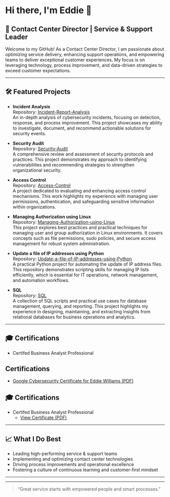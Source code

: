 # Hi there, I'm Eddie 👋

## 👔 Contact Center Director | Service & Support Leader

Welcome to my GitHub! As a Contact Center Director, I am passionate about optimizing service delivery, enhancing support operations, and empowering teams to deliver exceptional customer experiences. My focus is on leveraging technology, process improvement, and data-driven strategies to exceed customer expectations.

---

## 🛠️ Featured Projects

- **Incident Analysis**  
  Repository: [Incident-Report-Analysis](https://github.com/Eddie095500/Incident-Report-Analysis)  
  An in-depth analysis of cybersecurity incidents, focusing on detection, response, and process improvement. This project showcases my ability to investigate, document, and recommend actionable solutions for security events.

- **Security Audit**  
  Repository: [Security-Audit](https://github.com/Eddie095500/Security-Audit)  
  A comprehensive review and assessment of security protocols and practices. This project demonstrates my approach to identifying vulnerabilities and recommending strategies to strengthen organizational security.

- **Access Control**  
  Repository: [Access-Control](https://github.com/Eddie095500/Access-Control)  
  A project dedicated to evaluating and enhancing access control mechanisms. This work highlights my experience with managing user permissions, authentication, and safeguarding sensitive information within organizations.

- **Managing Authorization using Linux**  
  Repository: [Managing-Authorization-using-Linux](https://github.com/Eddie095500/Managing-Authorization-using-Linux)  
  This project explores best practices and practical techniques for managing user and group authorization in Linux environments. It covers concepts such as file permissions, sudo policies, and secure access management for robust system administration.

- **Update a file of IP addresses using Python**  
  Repository: [Update-a-file-of-IP-addresses-using-Python](https://github.com/Eddie095500/Update-a-file-of-IP-addresses-using-Python)  
  A practical Python project for automating the update of IP address files. This repository demonstrates scripting skills for managing IP lists efficiently, which is essential for IT operations, network management, and automation workflows.

- **SQL**  
  Repository: [SQL](https://github.com/Eddie095500/SQL)  
  A collection of SQL scripts and practical use cases for database management, querying, and reporting. This project highlights my experience in designing, maintaining, and extracting insights from relational databases for business operations and analytics.

---

## 🎓 Certifications

- Certifed Business Analyst Professional  
## Certifications

- [Google Cybersecurity Certificate for Eddie Williams (PDF)](https://github.com/Eddie095500/Eddie095500/blob/main/Google%20Cybersecurity%20Certificate%20for%20Eddie%20Williams.pdf)

## 🎓 Certifications

- Certifed Business Analyst Professional  
  - [View Certificate (PDF)](https://github.com/Eddie095500/Eddie095500/blob/main/Eddie.Williams%20CBAP.pdf)
<!-- 
To add more certifications, upload the PDF files to the certifications/ folder
and use the format above:
[View Certificate (PDF)](certifications/your-certificate-file.pdf)
-->

---

## 📈 What I Do Best

- Leading high-performing service & support teams
- Implementing and optimizing contact center technologies
- Driving process improvements and operational excellence
- Fostering a culture of continuous learning and customer-first mindset

---

<!-- Add your social links below if you'd like! -->
<!--
## 🌐 Connect with Me

- [LinkedIn](#)
- [Twitter](#)
- [Personal Website](#)
-->

---

> “Great service starts with empowered people and smart processes.”


